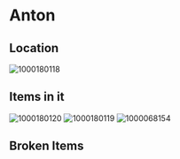 # Anton

## Location 
![1000180118](https://github.com/user-attachments/assets/4819e9a0-37aa-4067-ad4f-3e2173881610)


## Items in it
![1000180120](https://github.com/user-attachments/assets/e7a97bb3-f0cf-4711-abf7-79d297d304f0)
![1000180119](https://github.com/user-attachments/assets/5a69d731-cc6e-4314-bad5-bc8333071f32)
![1000068154](https://github.com/user-attachments/assets/3a203a94-396e-4354-a88a-7fcccb950166)


## Broken Items
